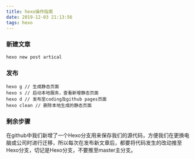 ```yaml
---
title: hexo操作指南
date: 2019-12-03 21:13:56
tags: hexo
---
```


### 新建文章
```
hexo new post artical
```
### 发布
```
hexo g // 生成静态页面
hexo s // 启动本地服务，查看新增静态页面
hexo d // 发布至coding及github pages页面
hexo clean // 删除本地生成的静态页面
```
### 剩余步骤
在github中我们新增了一个Hexo分支用来保存我们的源代码，方便我们在更换电脑或公司时进行迁移，所以每次在发布新文章后，都要将代码发生的改动推至Hexo分支，切记是Hexo分支，不要推至master主分支。